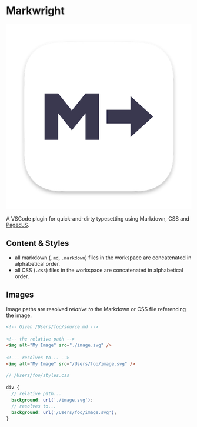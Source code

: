 # Markwright

![Markwright](icon.png)

A VSCode plugin for quick-and-dirty typesetting using Markdown, CSS and [PagedJS](https://pagedjs.org/).

## Content & Styles

- all markdown (`.md`, `.markdown`) files in the workspace are concatenated in alphabetical order.
- all CSS (`.css`) files in the workspace are concatenated in alphabetical order.

## Images

Image paths are resolved _relative to_ the Markdown or CSS file referencing the image.

```html
<!-- Given /Users/foo/source.md -->

<!-- the relative path -->
<img alt="My Image" src="./image.svg" />

<!--- resolves to... -->
<img alt="My Image" src="/Users/foo/image.svg" />
```

```scss
// /Users/foo/styles.css

div {
  // relative path...
  background: url('./image.svg');
  // resolves to...
  background: url('/Users/foo/image.svg');
}
```

